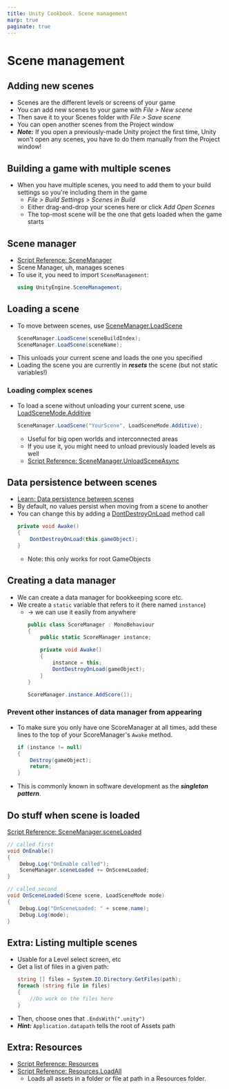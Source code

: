 ```yaml
---
title: Unity Cookbook. Scene management
marp: true
paginate: true
---
```

<!-- headingDivider: 3 -->
<!-- class: invert -->

# Scene management

## Adding new scenes

* Scenes are the different levels or screens of your game
* You can add new scenes to your game with *File > New scene*
* Then save it to your Scenes folder with *File > Save scene*
* You can open another scenes from the Project window
* ***Note:*** If you open a previously-made Unity project the first time, Unity won't open any scenes, you have to do them manually from the Project window! 

## Building a game with multiple scenes

* When you have multiple scenes, you need to add them to your build settings so you're including them in the game
  * *File > Build Settings > Scenes in Build*
  * Either drag-and-drop your scenes here or click *Add Open Scenes* 
  * The top-most scene will be the one that gets loaded when the game starts

## Scene manager

* [Script Reference: SceneManager](https://docs.unity3d.com/ScriptReference/SceneManagement.SceneManager.html)
* Scene Manager, uh, manages scenes
* To use it, you need to import `SceneManagement`:
  ```c#
  using UnityEngine.SceneManagement;
  ```

## Loading a scene

* To move between scenes, use [SceneManager.LoadScene](https://docs.unity3d.com/ScriptReference/SceneManagement.SceneManager.LoadScene.html)
    ```c#
    SceneManager.LoadScene(sceneBuildIndex);
    SceneManager.LoadScene(sceneName);
    ```
* This unloads your current scene and loads the one you specified
* Loading the scene you are currently in ***resets*** the scene (but not static variables!)

### Loading complex scenes

* To load a scene without unloading your current scene, use [LoadSceneMode.Additive](https://docs.unity3d.com/ScriptReference/SceneManagement.LoadSceneMode.Additive.html)
  ```c#
  SceneManager.LoadScene("YourScene", LoadSceneMode.Additive);
  ```
  * Useful for big open worlds and interconnected areas
  * If you use it, you might need to unload previously loaded levels as well
  * [Script Reference: SceneManager.UnloadSceneAsync](https://docs.unity3d.com/ScriptReference/SceneManagement.SceneManager.UnloadSceneAsync.html)

## Data persistence between scenes
* [Learn: Data persistence between scenes](https://learn.unity.com/tutorial/implement-data-persistence-between-scenes?pathwayId=5f7e17e1edbc2a5ec21a20af#)
* By default, no values persist when moving from a scene to another
* You can change this by adding a [DontDestroyOnLoad](https://docs.unity3d.com/ScriptReference/Object.DontDestroyOnLoad.html) method call
  ```c#
  private void Awake()
  {
      DontDestroyOnLoad(this.gameObject);
  }
  ```
  * Note: this only works for root GameObjects

## Creating a data manager
<!-- GameManager -->
* We can create a data manager for bookkeeping score etc.
* We create a `static` variable that refers to it (here named `instance`)
  * -> we can use it easily from anywhere
    ```c#
    public class ScoreManager : MonoBehaviour
    {
        public static ScoreManager instance;

        private void Awake()
        {
            instance = this;
            DontDestroyOnLoad(gameObject);
        }
    }
    ```
    ```c#
    ScoreManager.instance.AddScore(1);
    ```
### Prevent other instances of data manager from appearing

* To make sure you only have one ScoreManager at all times, add these lines to the top of your ScoreManager's `Awake` method.

    ```c#
    if (instance != null)
    {
        Destroy(gameObject);
        return;
    }
    ```
* This is commonly known in software development as the ***singleton pattern***.

## Do stuff when scene is loaded

[Script Reference: SceneManager.sceneLoaded](https://docs.unity3d.com/ScriptReference/SceneManagement.SceneManager-sceneLoaded.html)

```c#
// called first
void OnEnable()
{
    Debug.Log("OnEnable called");
    SceneManager.sceneLoaded += OnSceneLoaded;
}

// called second
void OnSceneLoaded(Scene scene, LoadSceneMode mode)
{
    Debug.Log("OnSceneLoaded: " + scene.name);
    Debug.Log(mode);
}

```

## Extra: Listing multiple scenes 
<!-- _backgroundColor: #5d275d -->

* Usable for a Level select screen, etc
* Get a list of files in a given path:
  ```c#
  string [] files = System.IO.Directory.GetFiles(path);
  foreach (string file in files)
  {
      //Do work on the files here
  }
  ```
* Then, choose ones that `.EndsWith(".unity")`
* ***Hint:*** `Application.datapath` tells the root of Assets path

## Extra: Resources
<!-- _backgroundColor: #5d275d -->

* [Script Reference: Resources](https://docs.unity3d.com/ScriptReference/Resources.html)
* [Script Reference: Resources.LoadAll](https://docs.unity3d.com/ScriptReference/Resources.LoadAll.html)
  * Loads all assets in a folder or file at path in a Resources folder.
